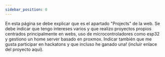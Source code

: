 ```yaml
---
sidebar_position: 0
---
```

En esta página se debe explicar que es el apartado "Projects" de la web.
Se debe indicar que tengo intereses varios y que realizo proyectos propios centrados principalmente en webs, uso de microcontroladores como esp32 y gestiono un home server basado en proxmox.
Indicar también que me gusta participar en hackatons y que incluso he ganado una! (incluir enlace del proyecto aquí).